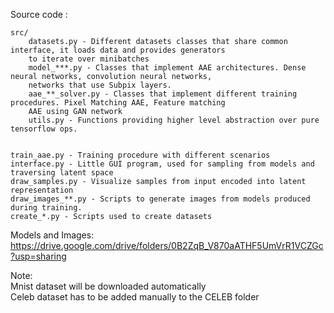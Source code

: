 
Source code :  


    src/  
        datasets.py - Different datasets classes that share common interface, it loads data and provides generators
        to iterate over minibatches  
        model_***.py - Classes that implement AAE architectures. Dense neural networks, convolution neural networks,
        networks that use Subpix layers.  
        aae_**_solver.py - Classes that implement different training procedures. Pixel Matching AAE, Feature matching
        AAE using GAN network  
        utils.py - Functions providing higher level abstraction over pure tensorflow ops.  
        
        
    train_aae.py - Training procedure with different scenarios  
    interface.py - Little GUI program, used for sampling from models and traversing latent space  
    draw_samples.py - Visualize samples from input encoded into latent representation  
    draw_images_**.py - Scripts to generate images from models produced during training.  
    create_*.py - Scripts used to create datasets  
    
   Models and Images:
   https://drive.google.com/drive/folders/0B2ZqB_V870aATHF5UmVrR1VCZGc?usp=sharing
   
   Note:  
   Mnist dataset will be downloaded automatically  
   Celeb dataset has to be added manually to the CELEB folder
